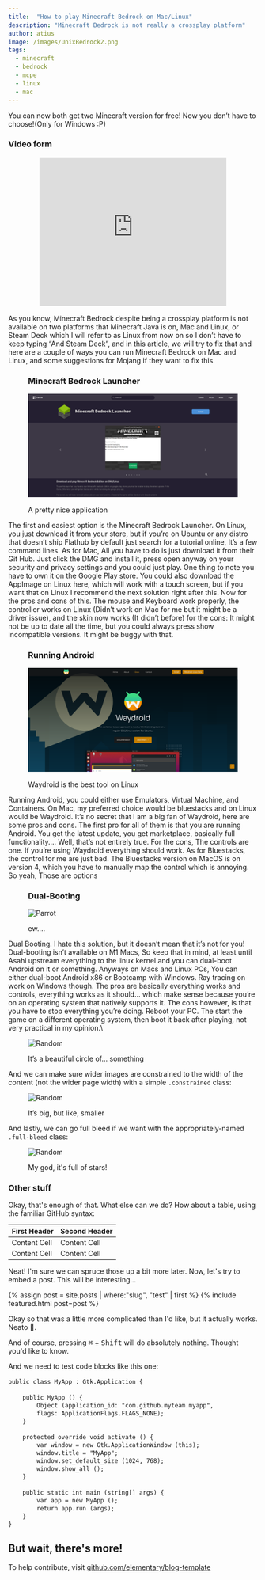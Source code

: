 ```yaml
---
title:  "How to play Minecraft Bedrock on Mac/Linux"
description: "Minecraft Bedrock is not really a crossplay platform"
author: atius
image: /images/UnixBedrock2.png
tags:
  - minecraft
  - bedrock
  - mcpe
  - linux
  - mac
---
```


You can now both get two Minecraft version for free! Now you don’t have to choose!(Only for Windows :P)

### Video form

<p align="center"><iframe style="width:75%;height:300px;" src="https://www.youtube.com/embed/jeFiSXEC1Ps" frameborder="0" allow="accelerometer; autoplay; encrypted-media; gyroscope; picture-in-picture" allowfullscreen></iframe></p>

As you know, Minecraft Bedrock despite being a crossplay platform is not available on two platforms that Minecraft Java is on, Mac and Linux, or Steam Deck which I will refer to as Linux from now on so I don’t have to keep typing “And Steam Deck”, and in this article, we will try to fix that and here are a couple of ways you can run Minecraft Bedrock on Mac and Linux, and some suggestions for Mojang if they want to fix this.
<figure markdown="1">

### Minecraft Bedrock Launcher

![Download it on Flathub](/images/BEDROCKLAUNCHER.png)

<figcaption>A pretty nice application</figcaption>
</figure>

The first and easiest option is the Minecraft Bedrock Launcher. On Linux, you just download it from your store, but if you’re on Ubuntu or any distro that doesn’t ship Flathub by default just search for a tutorial online, It’s a few command lines. As for Mac, All you have to do is just download it from their Git Hub. Just click the DMG and install it, press open anyway on your security and privacy settings and you could just play. One thing to note you have to own it on the Google Play store. You could also download the AppImage on Linux here, which will work with a touch screen, but if you want that on Linux I recommend the next solution right after this. Now for the pros and cons of this. The mouse and Keyboard work properly, the controller works on Linux (Didn’t work on Mac for me but it might be a driver issue), and the skin now works (It didn’t before) for the cons: It might not be up to date all the time, but you could always press show incompatible versions. It might be buggy with that.

<figure class="half" markdown="1">

### Running Android

![Download it on Flathub](/images/Waydroid.png)

<figcaption>Waydroid is the best tool on Linux</figcaption>
</figure>

Running Android, you could either use Emulators, Virtual Machine, and Containers. On Mac, my preferred choice would be bluestacks and on Linux would be Waydroid. It’s no secret that I am a big fan of Waydroid, here are some pros and cons. The first pro for all of them is that you are running Android. You get the latest update, you get marketplace, basically full functionality…. Well, that’s not entirely true. For the cons, The controls are one. If you’re using Waydroid everything should work. As for Bluestacks, the control for me are just bad. The Bluestacks version on MacOS is on version 4, which you have to manually map the control which is annoying. So yeah, Those are options

<figure class="half" markdown="1">

### Dual-Booting

![Parrot](https://media.giphy.com/media/l3q2zVr6cu95nF6O4/giphy.gif)

<figcaption>ew....</figcaption>
</figure>

Dual Booting. I hate this solution, but it doesn’t mean that it’s not for you! Dual-booting isn’t available on M1 Macs, So keep that in mind, at least until Asahi upstream everything to the linux kernel and you can dual-boot Android on it or something. Anyways on Macs and Linux PCs, You can either dual-boot Android x86 or Bootcamp with Windows. Ray tracing on work on Windows though. The pros are basically everything works and controls, everything works as it should… which make sense because you’re on an operating system that natively supports it. The cons however, is that you have to stop everything you’re doing. Reboot your PC. The start the game on a different operating system, then boot it back after playing, not very practical in my opinion.\

<figure class="half" markdown="1">

![Random](https://source.unsplash.com/random/500x500)

<figcaption>It’s a beautiful circle of… something</figcaption>
</figure>

And we can make sure wider images are constrained to the width of the content (not the wider page width) with a simple `.constrained` class:

<figure class="constrained" markdown="1">

![Random](https://source.unsplash.com/random/2000x1000)

<figcaption>It’s big, but like, smaller</figcaption>
</figure>

And lastly, we can go full bleed if we want with the appropriately-named `.full-bleed` class:

<figure class="full-bleed" markdown="1">

![Random](https://source.unsplash.com/random/2560x720)

<figcaption>My god, it's full of stars!</figcaption>
</figure>

### Other stuff

Okay, that's enough of that. What else can we do? How about a table, using the familiar GitHub syntax:

| First Header  | Second Header |
| ------------- | ------------- |
| Content Cell  | Content Cell  |
| Content Cell  | Content Cell  |

Neat! I'm sure we can spruce those up a bit more later. Now, let's try to embed a post. This will be interesting…

<aside>
{% assign post = site.posts | where:"slug", "test" | first %}
{% include featured.html post=post %}
</aside>

Okay so that was a little more complicated than I'd like, but it actually works. Neato 🌯️.

And of course, pressing <kbd>⌘</kbd> + <kbd>Shift</kbd> will do absolutely nothing. Thought you'd like to know.

And we need to test code blocks like this one:

```vala
public class MyApp : Gtk.Application {

    public MyApp () {
        Object (application_id: "com.github.myteam.myapp",
        flags: ApplicationFlags.FLAGS_NONE);
    }

    protected override void activate () {
        var window = new Gtk.ApplicationWindow (this);
        window.title = "MyApp";
        window.set_default_size (1024, 768);
        window.show_all ();
    }

    public static int main (string[] args) {
        var app = new MyApp ();
        return app.run (args);
    }
}
```

## But wait, there's more!

To help contribute, visit [github.com/elementary/blog-template](https://github.com/elementary/blog-template)
